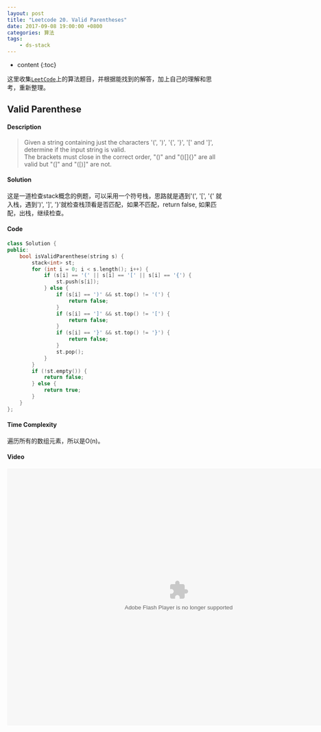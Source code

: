 ```yaml
---
layout: post
title: "Leetcode 20. Valid Parentheses"
date: 2017-09-08 19:00:00 +0800 
categories: 算法
tags: 
    - ds-stack
---
```

* content
{:toc}

这里收集[`LeetCode`](https://leetcode.com)上的算法题目，并根据能找到的解答，加上自己的理解和思考，重新整理。

<!-- more -->

## Valid Parenthese

#### Description

>Given a string containing just the characters '(', ')', '{', '}', '[' and ']', determine if the input string is valid.  
The brackets must close in the correct order, "()" and "()[]{}" are all valid but "(]" and "([)]" are not. 

#### Solution

这是一道检查stack概念的例题，可以采用一个符号栈，思路就是遇到'(', '[', '{' 就入栈，遇到')', ']', '}'就检查栈顶看是否匹配，如果不匹配，return false, 如果匹配，出栈，继续检查。

#### Code

```cpp
class Solution {
public:
    bool isValidParenthese(string s) {
        stack<int> st;
        for (int i = 0; i < s.length(); i++) {
            if (s[i] == '(' || s[i] == '[' || s[i] == '{') {
                st.push(s[i]);
            } else {
                if (s[i] == ')' && st.top() != '(') {
                    return false;
                }
                if (s[i] == ']' && st.top() != '[') {
                    return false;
                }
                if (s[i] == '}' && st.top() != '}') {
                    return false;
                }
                st.pop();
            }
        }
        if (!st.empty()) {
            return false;
        } else {
            return true;
        }
    }
};
```

#### Time Complexity

遍历所有的数组元素，所以是O(n)。

#### Video

<embed src='http://player.youku.com/player.php/sid/XMjkwMzEwNTAwNA==/v.swf' allowFullScreen='true' quality='high' width='800' height='600' align='middle' allowScriptAccess='always' type='application/x-shockwave-flash' wmode="opaque">